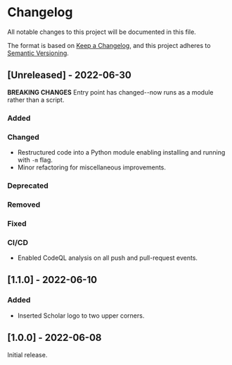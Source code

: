 # Changelog
All notable changes to this project will be documented in this file.

The format is based on [Keep a Changelog](https://keepachangelog.com/en/1.0.0/),
and this project adheres to [Semantic Versioning](https://semver.org/spec/v2.0.0.html).

## [Unreleased] - 2022-06-30

**BREAKING CHANGES** Entry point has changed--now runs as a module rather than a script.

### Added
  
### Changed
* Restructured code into a Python module enabling installing and running with `-m` flag.
* Minor refactoring for miscellaneous improvements.

### Deprecated

### Removed

### Fixed

### CI/CD
* Enabled CodeQL analysis on all push and pull-request events.


## [1.1.0] - 2022-06-10

### Added
* Inserted Scholar logo to two upper corners.


## [1.0.0] - 2022-06-08

Initial release.

